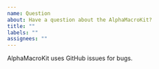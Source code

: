 ```yaml
---
name: Question
about: Have a question about the AlphaMacroKit?
title: ""
labels: ""
assignees: ""
---
```


AlphaMacroKit uses GitHub issues for bugs.
